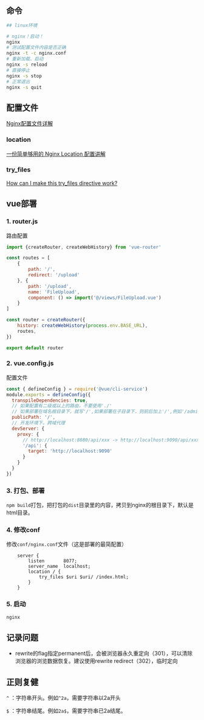 ## 命令

```BASH
## linux环境

# nginx！启动！
nginx
# 测试配置文件内容是否正确
nginx -t -c nginx.conf
# 重新加载、启动
nginx -s reload
# 直接停止
nginx -s stop
# 正常退出
nginx -s quit
```

## 配置文件

[Nginx配置文件详解](https://www.cnblogs.com/54chensongxia/p/12938929.html)

### location

[一份简单够用的 Nginx Location 配置讲解](https://github.com/mqyqingfeng/Blog/issues/242)

### try_files

[How can I make this try_files directive work?](https://stackoverflow.com/questions/17798457/how-can-i-make-this-try-files-directive-work)

## vue部署

### 1. router.js

路由配置

```javascript
import {createRouter, createWebHistory} from 'vue-router'

const routes = [
    {
        path: '/',
        redirect: '/upload'
    }, {
        path: '/upload',
        name: 'FileUpload',
        component: () => import('@/views/FileUpload.vue')
    }
]

const router = createRouter({
    history: createWebHistory(process.env.BASE_URL),
    routes,
})

export default router
```

### 2. vue.config.js

配置文件

```javascript
const { defineConfig } = require('@vue/cli-service')
module.exports = defineConfig({
  transpileDependencies: true,
  // 如果配置有二级或以上的路由，不要使用'./'
  // 如果部署在域名根目录下，就写'/',如果部署在子目录下，则前后加上'/',例如'/admin/'
  publicPath: '/',
  // 开发环境下，跨域代理  
  devServer: {
    proxy: {
      // http://localhost:8080/api/xxx -> http://localhost:9090/api/xxx
      '/api': {
        target: 'http://localhost:9090'
      }
    }
  }
})
```

### 3. 打包、部署

`npm build`打包，把打包的`dist`目录里的内容，拷贝到nginx的根目录下，默认是html目录。

### 4. 修改conf

修改`conf/nginx.conf`文件（这是部署的最简配置）

```
    server {
        listen       8077;
        server_name  localhost;
        location / {
	        try_files $uri $uri/ /index.html;
        }
    }
```

### 5. 启动

```bash
nginx
```

## 记录问题

- rewrite的flag指定permanent后，会被浏览器永久重定向（301），可以清除浏览器的浏览数据恢复。建议使用rewrite redirect（302），临时定向

## 正则复健

`^` ：字符串开头。例如`^2a`，需要字符串以2a开头

`$` ：字符串结尾。例如`2a$`，需要字符串已2a结尾。
